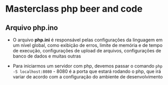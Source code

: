 # Masterclass php beer and code

## Arquivo php.ino
- O arquivo **php.ini** é responsável pelas configurações da linguagem em um nível global, como exibição de erros, limite de memória e de tempo de execução, configurações de upload de arquivos, configurações de banco de dados e muitas outras

- Para iniciarmos um servidor com php, devemos passar o comando `php -S localhost:8080` - 8080 é a porta que estará rodando o php, que irá variar de acordo com a configuração do ambiente de desenvolvimento